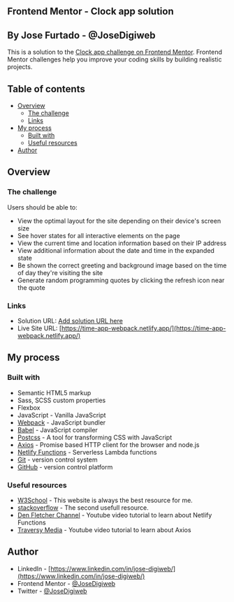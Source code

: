 ## Frontend Mentor - Clock app solution
## By Jose Furtado - @JoseDigiweb

This is a solution to the [Clock app challenge on Frontend Mentor](https://www.frontendmentor.io/challenges/clock-app-LMFaxFwrM). Frontend Mentor challenges help you improve your coding skills by building realistic projects. 

## Table of contents

- [Overview](#overview)
  - [The challenge](#the-challenge)
  - [Links](#links)
- [My process](#my-process)
  - [Built with](#built-with)
  - [Useful resources](#useful-resources)
- [Author](#author)

## Overview

### The challenge

Users should be able to:

- View the optimal layout for the site depending on their device's screen size
- See hover states for all interactive elements on the page
- View the current time and location information based on their IP address
- View additional information about the date and time in the expanded state
- Be shown the correct greeting and background image based on the time of day they're visiting the site
- Generate random programming quotes by clicking the refresh icon near the quote

### Links

- Solution URL: [Add solution URL here](https://your-solution-url.com)
- Live Site URL: [https://time-app-webpack.netlify.app/](https://time-app-webpack.netlify.app/)

## My process

### Built with

- Semantic HTML5 markup
- Sass, SCSS custom properties
- Flexbox
- JavaScript - Vanilla JavaScript
- [Webpack](https://webpack.js.org/) - JavaScript bundler
- [Babel](https://babeljs.io/) - JavaScript compiler
- [Postcss](https://postcss.org/) - A tool for transforming CSS with JavaScript
- [Axios](https://axios-http.com/) - Promise based HTTP client for the browser and node.js
- [Netlify Functions](https://docs.netlify.com/functions/build-with-javascript/) - Serverless Lambda functions
- [Git](https://git-scm.com/) - version control system
- [GitHub](https://github.com/) - version control platform

### Useful resources

- [W3School](https://www.w3schools.com/) - This website is always the best resource for me.
- [stackoverflow](https://stackoverflow.com/) - The second usefull resource.
- [Den Fletcher Channel](https://www.youtube.com/watch?v=m2Dr4L_Ab14&list=PLCGeUQ91GsKDlLmtFbrli5PpeAE3RQkwF&index=24&t=1811s) - Youtube video tutorial to learn about Netlify Functions
- [Traversy Media](https://www.youtube.com/watch?v=6LyagkoRWYA&list=PLCGeUQ91GsKDlLmtFbrli5PpeAE3RQkwF&index=23) - Youtube video tutorial to learn about Axios

## Author

- LinkedIn - [https://www.linkedin.com/in/jose-digiweb/](https://www.linkedin.com/in/jose-digiweb/)
- Frontend Mentor - [@JoseDigiweb](https://www.frontendmentor.io/profile/JoseDigiweb)
- Twitter - [@JoseDigiweb](https://www.twitter.com/JoseDigiweb)
